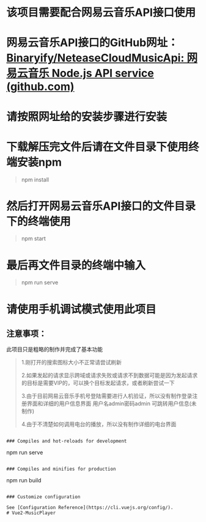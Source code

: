 # 该项目需要配合网易云音乐API接口使用

# 网易云音乐API接口的GitHub网址：[Binaryify/NeteaseCloudMusicApi: 网易云音乐 Node.js API service (github.com)](https://github.com/Binaryify/NeteaseCloudMusicApi)

# 请按照网址给的安装步骤进行安装

# 下载解压完文件后请在文件目录下使用终端安装npm

> npm install

# 然后打开网易云音乐API接口的文件目录下的终端使用

> npm start

# 最后再文件目录的终端中输入

> npm run serve

# 请使用手机调试模式使用此项目

## 注意事项：

此项目只是粗略的制作并完成了基本功能

> 1.刚打开的搜索图标大小不正常请尝试刷新
> 
> 2.如果发起的请求显示跨域或请求失败或请求不到数据可能是因为发起请求的目标是需要VIP的，可以换个目标发起请求，或者刷新尝试一下
> 
> 3.由于目前网易云音乐手机号登陆需要进行人机验证，所以没有制作登录注册界面和详细的用户信息界面
> 用户名admin密码admin 可跳转用户信息(未制作)
> 
> 4.由于不清楚如何调用电台的播放，所以没有制作详细的电台界面

```

### Compiles and hot-reloads for development

```
npm run serve
```

### Compiles and minifies for production

```
npm run build
```

### Customize configuration

See [Configuration Reference](https://cli.vuejs.org/config/).
# Vue2-MusicPlayer
